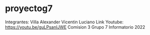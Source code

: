 # proyectog7
Integrantes: Villa Alexander
             Vicentin Luciano
Link Youtube: https://youtu.be/guLPsanIJWE
Comision 3 Grupo 7 Informatorio 2022
